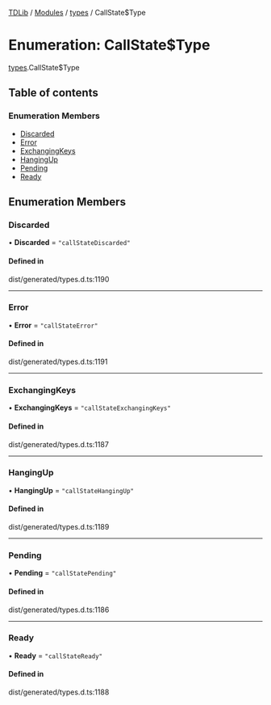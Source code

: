 [TDLib](../README.md) / [Modules](../modules.md) / [types](../modules/types.md) / CallState$Type

# Enumeration: CallState$Type

[types](../modules/types.md).CallState$Type

## Table of contents

### Enumeration Members

- [Discarded](types.CallState_Type.md#discarded)
- [Error](types.CallState_Type.md#error)
- [ExchangingKeys](types.CallState_Type.md#exchangingkeys)
- [HangingUp](types.CallState_Type.md#hangingup)
- [Pending](types.CallState_Type.md#pending)
- [Ready](types.CallState_Type.md#ready)

## Enumeration Members

### Discarded

• **Discarded** = ``"callStateDiscarded"``

#### Defined in

dist/generated/types.d.ts:1190

___

### Error

• **Error** = ``"callStateError"``

#### Defined in

dist/generated/types.d.ts:1191

___

### ExchangingKeys

• **ExchangingKeys** = ``"callStateExchangingKeys"``

#### Defined in

dist/generated/types.d.ts:1187

___

### HangingUp

• **HangingUp** = ``"callStateHangingUp"``

#### Defined in

dist/generated/types.d.ts:1189

___

### Pending

• **Pending** = ``"callStatePending"``

#### Defined in

dist/generated/types.d.ts:1186

___

### Ready

• **Ready** = ``"callStateReady"``

#### Defined in

dist/generated/types.d.ts:1188

